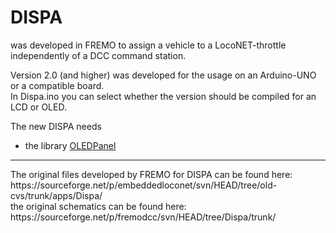 # DISPA

was developed in FREMO to assign a vehicle to a LocoNET-throttle independently of a DCC command station. 

Version 2.0 (and higher) was developed for the usage on an Arduino-UNO or a compatible board.<br>
In Dispa.ino you can select whether the version should be compiled for an LCD or OLED.<br>

The new DISPA needs
- the library [OLEDPanel](https://github.com/Kruemelbahn/OLEDPanel)

<hr>
The original files developed by FREMO for DISPA can be found here:<br>
https://sourceforge.net/p/embeddedloconet/svn/HEAD/tree/old-cvs/trunk/apps/Dispa/<br>
the original schematics can be found here:<br>
https://sourceforge.net/p/fremodcc/svn/HEAD/tree/Dispa/trunk/
